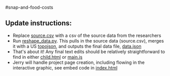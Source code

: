 #snap-and-food-costs

## Update instructions:
- Replace [source.csv](data/source.csv) with a csv of the source data from the researchers
- Run [reshape_data.py](reshape_data.py). This pulls in the source data (source.csv), merges it with a US [topojson](data/source/source_json.json), and outputs the final data file, [data.json](data/data.json)
- That's about it! Any final text edits should be relatively straightforward to find in either [child.html](child.html) or [main.js](js/main.js)
- Jerry will handle project page creation, including flowing in the interactive graphic, see embed code in [index.html](index.html)
